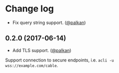 # Change log

- Fix query string support. ([@palkan][])

## 0.2.0 (2017-06-14)

- Add TLS support. ([@palkan][])

Support connection to secure endpoints, i.e. `acli -u wss://example.com/cable`.

[@palkan]: https://github.com/palkan
